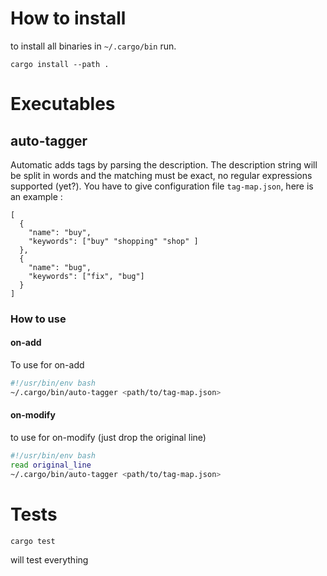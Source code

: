 # How to install

to install all binaries in `~/.cargo/bin` run.

```
cargo install --path .
```

# Executables

## auto-tagger 

Automatic adds tags by parsing the description.
The description string will be split in words and the
matching must be exact, no regular expressions supported (yet?).
You have to give configuration file `tag-map.json`,
here is an example :

```
[
  {
    "name": "buy",
    "keywords": ["buy" "shopping" "shop" ]
  },
  {
    "name": "bug",
    "keywords": ["fix", "bug"]
  }
]
```

### How to use

#### on-add 

To use for on-add 

```sh
#!/usr/bin/env bash
~/.cargo/bin/auto-tagger <path/to/tag-map.json>
```

#### on-modify

to use for on-modify (just drop the original line)

```sh
#!/usr/bin/env bash
read original_line
~/.cargo/bin/auto-tagger <path/to/tag-map.json>
```

# Tests

```
cargo test
```

will test everything
